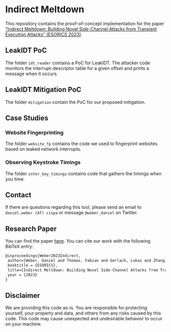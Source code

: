 # Indirect Meltdown

This repository contains the proof-of-concept implementation for the paper ["Indirect Meltdown: Building Novel Side-Channel Attacks from Transient Execution Attacks" (ESORICS 2023)](https://publications.cispa.saarland/4011/1/masc_esorics23.pdf).

## LeakIDT PoC
The folder `idt_reader` contains a PoC for LeakIDT.
The attacker code monitors the interrupt-descriptor table for a given offset and prints a message when it occurs.


## LeakIDT Mitigation PoC
The folder `mitigation` contain the PoC for our proposed mitigation.

## Case Studies

### Website Fingerprinting
The folder `website_fp` contains the code we used to fingerprint websites based on leaked network interrupts.

### Observing Keystroke Timings
The folder `inter_key_timings` contains code that gathers the timings when you time.

## Contact
If there are questions regarding this tool, please send an email to `daniel.weber (AT) cispa` or message `@weber_daniel` on Twitter.

## Research Paper
You can find the paper [here](https://publications.cispa.saarland/4011/1/masc_esorics23.pdf).
You can cite our work with the following BibTeX entry:
```latex
@inproceedings{Weber2023Indirect,
 author={Weber, Daniel and Thomas, Fabian and Gerlach, Lukas and Zhang, Ruiyi and Schwarz, Michael},
 booktitle = {ESORICS},
 title={Indirect Meltdown: Building Novel Side-Channel Attacks from Transient Execution Attacks},
 year = {2023}
}
```

## Disclaimer
We are providing this code as-is. 
You are responsible for protecting yourself, your property and data, and others from any risks caused by this code. 
This code may cause unexpected and undesirable behavior to occur on your machine. 
